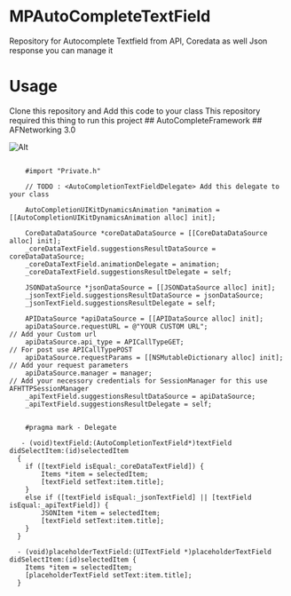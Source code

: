 # MPAutoCompleteTextField
Repository for Autocomplete Textfield from API, Coredata as well Json response you can manage it  

# Usage 
Clone this repository and Add this code to your class
This repository required this thing to run this project 
    ## AutoCompleteFramework
    ## AFNetworking 3.0

![Alt][screenshot1]

[screenshot1]: https://github.com/mpatelCAS/MPAutoCompleteTextField/blob/master/Simulator%20Screen%20Shot%20Jul%2026%2C%202016%2C%203.50.08%20PM.png

```obj-c

    #import "Private.h"  
    
    // TODO : <AutoCompletionTextFieldDelegate> Add this delegate to your class 

    AutoCompletionUIKitDynamicsAnimation *animation = [[AutoCompletionUIKitDynamicsAnimation alloc] init];
    
    CoreDataDataSource *coreDataDataSource = [[CoreDataDataSource alloc] init];
    _coreDataTextField.suggestionsResultDataSource = coreDataDataSource;
    _coreDataTextField.animationDelegate = animation;
    _coreDataTextField.suggestionsResultDelegate = self;
    
    JSONDataSource *jsonDataSource = [[JSONDataSource alloc] init];
    _jsonTextField.suggestionsResultDataSource = jsonDataSource;
    _jsonTextField.suggestionsResultDelegate = self;
    
    APIDataSource *apiDataSource = [[APIDataSource alloc] init];
    apiDataSource.requestURL = @"YOUR CUSTOM URL";                       // Add your Custom url
    apiDataSource.api_type = APICallTypeGET;                             // For post use APICallTypePOST
    apiDataSource.requestParams = [[NSMutableDictionary alloc] init];    // Add your request parameters 
    apiDataSource.manager = manager;                                     // Add your necessory credentials for SessionManager for this use AFHTTPSessionManager
    _apiTextField.suggestionsResultDataSource = apiDataSource;
    _apiTextField.suggestionsResultDelegate = self;


    #pragma mark - Delegate

   - (void)textField:(AutoCompletionTextField*)textField didSelectItem:(id)selectedItem
  {
    if ([textField isEqual:_coreDataTextField]) {
        Items *item = selectedItem;
        [textField setText:item.title];
    }
    else if ([textField isEqual:_jsonTextField] || [textField isEqual:_apiTextField]) {
        JSONItem *item = selectedItem;
        [textField setText:item.title];
    }
  }

  - (void)placeholderTextField:(UITextField *)placeholderTextField didSelectItem:(id)selectedItem {
    Items *item = selectedItem;
    [placeholderTextField setText:item.title];
  }
